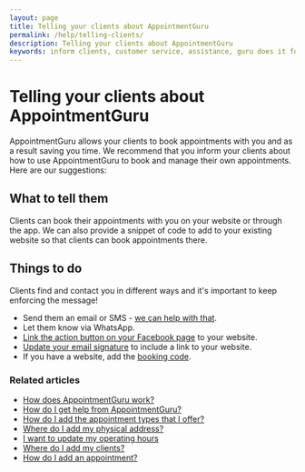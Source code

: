 ```yaml
---
layout: page
title: Telling your clients about AppointmentGuru
permalink: /help/telling-clients/
description: Telling your clients about AppointmentGuru
keywords: inform clients, customer service, assistance, guru does it for you
---
```


# Telling your clients about AppointmentGuru

AppointmentGuru allows your clients to book appointments with you and as a result saving you time. We recommend that you inform your clients about how to use AppointmentGuru to book and manage their own appointments. Here are our suggestions:

## What to tell them

Clients can book their appointments with you on your website or through the app. We can also provide a snippet of code to add to your existing website so that clients can book appointments there.

## Things to do

Clients find and contact you in different ways and it's important to keep enforcing the message!

* Send them an email or SMS - [we can help with that](/help/send-a-client-email).
* Let them know via WhatsApp.
* [Link the action button on your Facebook page](/help/linking-facebook) to your website.
* [Update your email signature](updating-your-signature) to include a link to your website.
* If you have a website, add the [booking code](booking-widget).

### Related articles

* [How does AppointmentGuru work?](/help/how-does-appointmentguru-work)
* [How do I get help from AppointmentGuru?](/help/how-do-I-get-help)
* [How do I add the appointment types that I offer?](/help/add-appointment-types)
* [Where do I add my physical address?](/help/add-address)
* [I want to update my operating hours](/help/update-operating-hours)
* [Where do I add my clients?](/help/add-clients)
* [How do I add an appointment?](/help/add-an-appointment)
